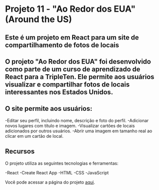 # Projeto 11 - "Ao Redor dos EUA" (Around the US)

## Este é um projeto em React para um site de compartilhamento de fotos de locais

## O projeto "Ao Redor dos EUA" foi desenvolvido como parte de um curso de aprendizado de React para a TripleTen. Ele permite aos usuários visualizar e compartilhar fotos de locais interessantes nos Estados Unidos.

## O site permite aos usuários:

-Editar seu perfil, incluindo nome, descrição e foto do perfil.
-Adicionar novos lugares com título e imagem.
-Visualizar cartões de locais adicionados por outros usuários.
-Abrir uma imagem em tamanho real ao clicar em um cartão de local.

## Recursos

O projeto utiliza as seguintes tecnologias e ferramentas:

-React
-Create React App
-HTML
-CSS
-JavaScript

Você pode acessar a página do projeto [aqui](https://wnknight.github.io/web_project_around_react/).
